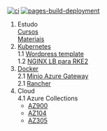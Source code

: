 [![ci](https://github.com/pedrolsazevedo/containers/actions/workflows/ci.yaml/badge.svg?branch=main)](https://github.com/pedrolsazevedo/containers/actions/workflows/ci.yaml) [![pages-build-deployment](https://github.com/pedrolsazevedo/containers/actions/workflows/pages/pages-build-deployment/badge.svg?branch=gh-pages)](https://github.com/pedrolsazevedo/containers/actions/workflows/pages/pages-build-deployment)

1. Estudo  
  [Cursos](estudos/devops/cursos.md)  
  [Materiais](estudos/devops/materiais.md)  
1. [Kubernetes](container/kubernetes/index.md)  
  1.1 [Wordpress template](container/kubernetes/modelos/wordpress/index.md)  
  1.2 [NGINX LB para RKE2](container/kubernetes/modelos/NGINX/index.md)  
1. [Docker](container/docker/index.md)  
  2.1 [Minio Azure Gateway](container/docker/modelos/minio/index.md)  
  2.1 [Rancher](container/docker/modelos/rancher/index.md)  
1. Cloud  
  4.1 Azure Collections  
    * [AZ900](estudos/azure/az900.md)  
    * [AZ104](estudos/azure/az104.md)  
    * [AZ305](estudos/azure/az305.md)  
